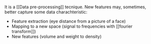 It is a [[Data pre-processing]] tecnique.
New features may, sometimes, better capture some data charachteristic:
- Feature extraction (eye distance from a picture of a face)
- Mapping to a new space (signal to frequencies with [[fourier transform]])
- New features (volume and weight to density)
